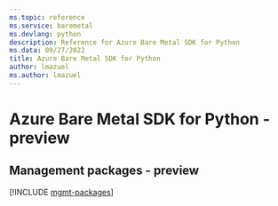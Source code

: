 ```yaml
---
ms.topic: reference
ms.service: baremetal
ms.devlang: python
description: Reference for Azure Bare Metal SDK for Python
ms.data: 09/27/2022
title: Azure Bare Metal SDK for Python
author: lmazuel
ms.author: lmazuel
---
```

# Azure Bare Metal SDK for Python - preview

## Management packages - preview
[!INCLUDE [mgmt-packages](bare-metal-mgmt-index.md)]
